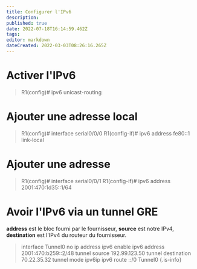 ```yaml
---
title: Configurer l'IPv6
description: 
published: true
date: 2022-07-18T16:14:59.462Z
tags: 
editor: markdown
dateCreated: 2022-03-03T08:26:16.265Z
---
```


# Activer l'IPv6
> R1(config)# ipv6 unicast-routing

# Ajouter une adresse local
> R1(config)# interface serial0/0/0
> R1(config-if)# ipv6 address fe80::1 link-local

# Ajouter une adresse
> R1(config)# interface serial0/0/1
> R1(config-if)# ipv6 address 2001:470:1d35::1/64

# Avoir l'IPv6 via un tunnel GRE
**address** est le bloc fourni par le fournisseur, 
**source** est notre IPv4,
**destination**  est l'IPv4 du routeur du fournisseur.

> interface Tunnel0
>   no ip address
>   ipv6 enable
>   ipv6 address 2001:470:b259::2/48
>   tunnel source 192.99.123.50
>   tunnel destination 70.22.35.32
>   tunnel mode ipv6ip
> ipv6 route ::/0 Tunnel0
{.is-info}
